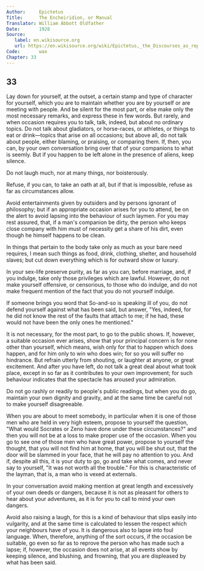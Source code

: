 ```yaml
---
Author:     Epictetus  
Title:      The Encheiridion, or Manual  
Translator: William Abbott Oldfather  
Date:       1928  
Source: 
   label: en.wikisource.org
   url: https://en.wikisource.org/wiki/Epictetus,_the_Discourses_as_reported_by_Arrian,_the_Manual,_and_Fragments/Manual 
Code:       wao  
Chapter: 33
---
```

##  33

Lay down for yourself, at the outset, a certain stamp and type of character for
yourself, which you are to maintain whether you are by yourself or are meeting
with people. And be silent for the most part, or else make only the most
necessary remarks, and express these in few words. But rarely, and when
occasion requires you to talk, talk, indeed, but about no ordinary topics. Do
not talk about gladiators, or horse-races, or athletes, or things to eat or
drink—topics that arise on all occasions; but above all, do not talk about
people, either blaming, or praising, or comparing them. If, then, you can, by
your own conversation bring over that of your companions to what is seemly. But
if you happen to be left alone in the presence of aliens, keep silence.

Do not laugh much, nor at many things, nor boisterously.

Refuse, if you can, to take an oath at all, but if that is impossible, refuse
as far as circumstances allow.

Avoid entertainments given by outsiders and by persons ignorant of philosophy;
but if an appropriate occasion arises for you to attend, be on the alert to
avoid lapsing into the behaviour of such laymen. For you may rest assured,
that, if a man's companion be dirty, the person who keeps close company with
him must of necessity get a share of his dirt, even though he himself happens
to be clean.

In things that pertain to the body take only as much as your bare need
requires, I mean such things as food, drink, clothing, shelter, and household
slaves; but cut down everything which is for outward show or luxury.

In your sex-life preserve purity, as far as you can, before marriage, and, if
you indulge, take only those privileges which are lawful. However, do not make
yourself offensive, or censorious, to those who do indulge, and do not make
frequent mention of the fact that you do not yourself indulge.

If someone brings you word that So-and-so is speaking ill of you, do not defend
yourself against what has been said, but answer, "Yes, indeed, for he did not
know the rest of the faults that attach to me; if he had, these would not have
been the only ones he mentioned."

It is not necessary, for the most part, to go to the public shows. If, however,
a suitable occasion ever arises, show that your principal concern is for none
other than yourself, which means, wish only for that to happen which does
happen, and for him only to win who does win; for so you will suffer no
hindrance. But refrain utterly from shouting, or laughter at anyone, or great
excitement. And after you have left, do not talk a great deal about what took
place, except in so far as it contributes to your own improvement; for such
behaviour indicates that the spectacle has aroused your admiration.

Do not go rashly or readily to people's public readings, but when you do go,
maintain your own dignity and gravity, and at the same time be careful not to
make yourself disagreeable.

When you are about to meet somebody, in particular when it is one of those men
who are held in very high esteem, propose to yourself the question, "What would
Socrates or Zeno have done under these circumstances?" and then you will not be
at a loss to make proper use of the occasion. When you go to see one of those
men who have great power, propose to yourself the thought, that you will not
find him at home, that you will be shut out, that the door will be slammed in
your face, that he will pay no attention to you. And if, despite all this, it
is your duty to go, go and take what comes, and never say to yourself, "It was
not worth all the trouble." For this is characteristic of the layman, that is,
a man who is vexed at externals.

In your conversation avoid making mention at great length and excessively of
your own deeds or dangers, because it is not as pleasant for others to hear
about your adventures, as it is for you to call to mind your own dangers.

Avoid also raising a laugh, for this is a kind of behaviour that slips easily
into vulgarity, and at the same time is calculated to lessen the respect which
your neighbours have of you. It is dangerous also to lapse into foul language.
When, therefore, anything of the sort occurs, if the occasion be suitable, go
even so far as to reprove the person who has made such a lapse; if, however,
the occasion does not arise, at all events show by keeping silence, and
blushing, and frowning, that you are displeased by what has been said.



